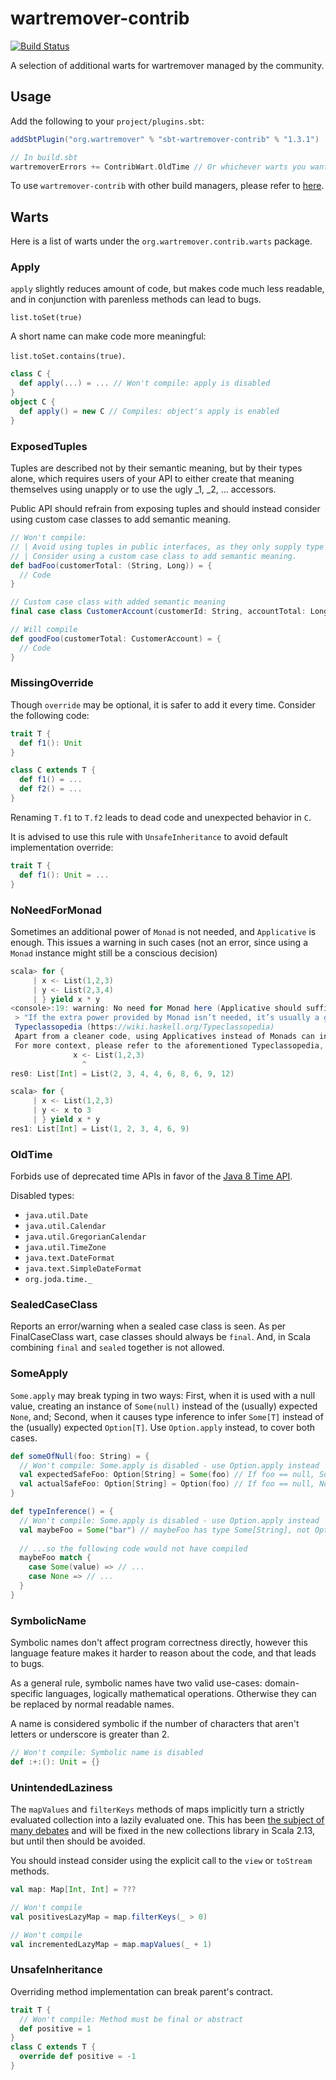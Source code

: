 # wartremover-contrib

[![Build Status](https://travis-ci.org/wartremover/wartremover-contrib.svg?branch=master)](https://travis-ci.org/wartremover/wartremover-contrib)

A selection of additional warts for wartremover managed by the community.

## Usage

Add the following to your `project/plugins.sbt`:

```scala
addSbtPlugin("org.wartremover" % "sbt-wartremover-contrib" % "1.3.1")
```

```scala
// In build.sbt
wartremoverErrors += ContribWart.OldTime // Or whichever warts you want to add
```

To use `wartremover-contrib` with other build managers, please refer to [here](other_ways.md).

## Warts

Here is a list of warts under the `org.wartremover.contrib.warts` package.

### Apply

`apply` slightly reduces amount of code, but makes code much less readable, and in conjunction with parenless methods can lead to bugs.

`list.toSet(true)`

A short name can make code more meaningful:

`list.toSet.contains(true)`.

```scala
class C {
  def apply(...) = ... // Won't compile: apply is disabled
}
object C {
  def apply() = new C // Compiles: object's apply is enabled
}
```

### ExposedTuples

Tuples are described not by their semantic meaning, but by their types alone, which requires users of your API to either create that meaning themselves using unapply or to use the ugly _1, _2, ... accessors.

Public API should refrain from exposing tuples and should instead consider using custom case classes to add semantic meaning.

```scala
// Won't compile:
// | Avoid using tuples in public interfaces, as they only supply type information.
// | Consider using a custom case class to add semantic meaning.
def badFoo(customerTotal: (String, Long)) = {
  // Code
}
```
```scala
// Custom case class with added semantic meaning
final case class CustomerAccount(customerId: String, accountTotal: Long)

// Will compile
def goodFoo(customerTotal: CustomerAccount) = {
  // Code
}
```

### MissingOverride

Though `override` may be optional, it is safer to add it every time.
Consider the following code:

```scala
trait T {
  def f1(): Unit
}

class C extends T {
  def f1() = ...
  def f2() = ...
}
```

Renaming `T.f1` to `T.f2` leads to dead code and unexpected behavior in `C`.

It is advised to use this rule with `UnsafeInheritance` to avoid default implementation override:

```scala
trait T {
  def f1(): Unit = ...
}
```

### NoNeedForMonad

Sometimes an additional power of `Monad` is not needed, and
`Applicative` is enough. This issues a warning in such cases
(not an error, since using a `Monad` instance might still be a conscious decision)

```scala
scala> for {
     | x <- List(1,2,3)
     | y <- List(2,3,4)
     | } yield x * y
<console>:19: warning: No need for Monad here (Applicative should suffice).
 > "If the extra power provided by Monad isn’t needed, it’s usually a good idea to use Applicative instead."
 Typeclassopedia (https://wiki.haskell.org/Typeclassopedia)
 Apart from a cleaner code, using Applicatives instead of Monads can in general case result in a more parallel code.
 For more context, please refer to the aforementioned Typeclassopedia, http://comonad.com/reader/2012/abstracting-with-applicatives/, or http://www.serpentine.com/blog/2008/02/06/the-basics-of-applicative-functors-put-to-practical-work/
              x <- List(1,2,3)
                ^
res0: List[Int] = List(2, 3, 4, 4, 6, 8, 6, 9, 12)

scala> for {
     | x <- List(1,2,3)
     | y <- x to 3
     | } yield x * y
res1: List[Int] = List(1, 2, 3, 4, 6, 9)
```

### OldTime

Forbids use of deprecated time APIs in favor of the [Java 8 Time API](https://docs.oracle.com/javase/8/docs/api/java/time/package-summary.html).

Disabled types:

* `java.util.Date`
* `java.util.Calendar`
* `java.util.GregorianCalendar`
* `java.util.TimeZone`
* `java.text.DateFormat`
* `java.text.SimpleDateFormat`
* `org.joda.time._`

### SealedCaseClass

Reports an error/warning when a sealed case class is seen. As per FinalCaseClass wart, case classes
should always be `final`. And, in Scala combining `final` and `sealed` together is not allowed.

### SomeApply

`Some.apply` may break typing in two ways: First, when it is used with a null value, creating an instance of `Some(null)` instead of the (usually) expected `None`, and; Second, when it causes type inference to infer `Some[T]` instead of the (usually) expected `Option[T]`. Use `Option.apply` instead, to cover both cases.

```scala
def someOfNull(foo: String) = {
  // Won't compile: Some.apply is disabled - use Option.apply instead
  val expectedSafeFoo: Option[String] = Some(foo) // If foo == null, Some(null)
  val actualSafeFoo: Option[String] = Option(foo) // If foo == null, None
}
```

```scala
def typeInference() = {
  // Won't compile: Some.apply is disabled - use Option.apply instead
  val maybeFoo = Some("bar") // maybeFoo has type Some[String], not Option[String]...
  
  // ...so the following code would not have compiled
  maybeFoo match {
    case Some(value) => // ...
    case None => // ...
  }
}
```

### SymbolicName

Symbolic names don't affect program correctness directly, however this language feature makes it harder to reason about the code, and that leads to bugs.

As a general rule, symbolic names have two valid use-cases: domain-specific languages, logically mathematical operations. Otherwise they can be replaced by normal readable names.

A name is considered symbolic if the number of characters that aren't letters or underscore is greater than 2.

```scala
// Won't compile: Symbolic name is disabled
def :+:(): Unit = {}
```

### UnintendedLaziness

The `mapValues` and `filterKeys` methods of maps implicitly turn a strictly evaluated collection into a lazily evaluated one.
This has been [the subject of many debates](https://issues.scala-lang.org/browse/SI-4776) and will be fixed in the new collections library in Scala 2.13, but until then should be avoided.

You should instead consider using the explicit call to the `view` or `toStream` methods. 

```scala
val map: Map[Int, Int] = ???

// Won't compile
val positivesLazyMap = map.filterKeys(_ > 0)

// Won't compile
val incrementedLazyMap = map.mapValues(_ + 1)
```

### UnsafeInheritance

Overriding method implementation can break parent's contract.
```scala
trait T {
  // Won't compile: Method must be final or abstract
  def positive = 1
}
class C extends T {
  override def positive = -1
}
```
